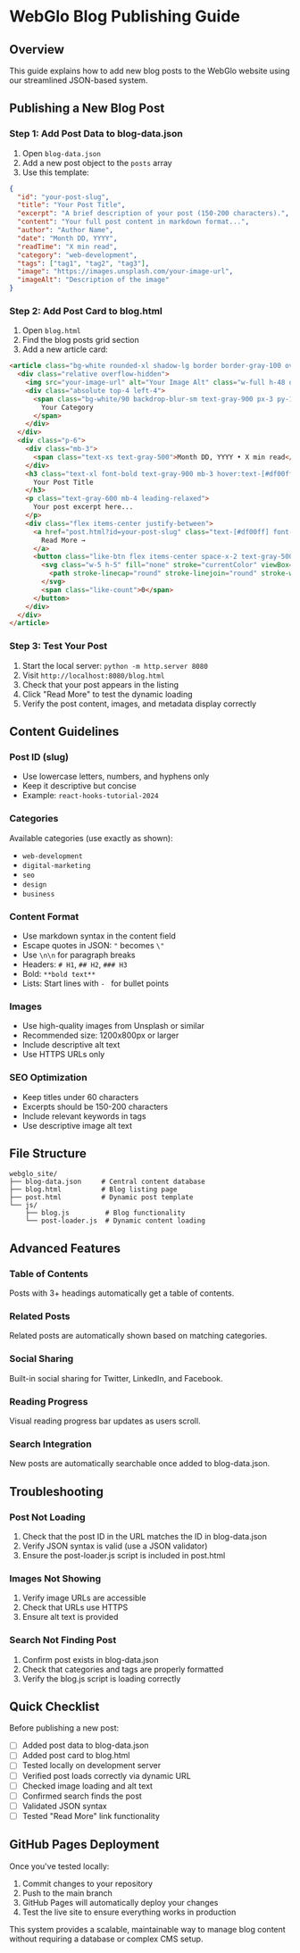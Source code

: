 # WebGlo Blog Publishing Guide

## Overview
This guide explains how to add new blog posts to the WebGlo website using our streamlined JSON-based system.

## Publishing a New Blog Post

### Step 1: Add Post Data to blog-data.json

1. Open `blog-data.json`
2. Add a new post object to the `posts` array
3. Use this template:

```json
{
  "id": "your-post-slug",
  "title": "Your Post Title",
  "excerpt": "A brief description of your post (150-200 characters).",
  "content": "Your full post content in markdown format...",
  "author": "Author Name",
  "date": "Month DD, YYYY",
  "readTime": "X min read",
  "category": "web-development",
  "tags": ["tag1", "tag2", "tag3"],
  "image": "https://images.unsplash.com/your-image-url",
  "imageAlt": "Description of the image"
}
```

### Step 2: Add Post Card to blog.html

1. Open `blog.html`
2. Find the blog posts grid section
3. Add a new article card:

```html
<article class="bg-white rounded-xl shadow-lg border border-gray-100 overflow-hidden hover:shadow-xl transition-all duration-300 blog-post-card" data-category="your-category" data-tags="tag1,tag2,tag3">
  <div class="relative overflow-hidden">
    <img src="your-image-url" alt="Your Image Alt" class="w-full h-48 object-cover hover:scale-105 transition-transform duration-300">
    <div class="absolute top-4 left-4">
      <span class="bg-white/90 backdrop-blur-sm text-gray-900 px-3 py-1 rounded-full text-xs font-semibold">
        Your Category
      </span>
    </div>
  </div>
  <div class="p-6">
    <div class="mb-3">
      <span class="text-xs text-gray-500">Month DD, YYYY • X min read</span>
    </div>
    <h3 class="text-xl font-bold text-gray-900 mb-3 hover:text-[#df00ff] transition-colors">
      Your Post Title
    </h3>
    <p class="text-gray-600 mb-4 leading-relaxed">
      Your post excerpt here...
    </p>
    <div class="flex items-center justify-between">
      <a href="post.html?id=your-post-slug" class="text-[#df00ff] font-semibold hover:text-[#0cead9] transition-colors">
        Read More →
      </a>
      <button class="like-btn flex items-center space-x-2 text-gray-500 hover:text-red-500 transition-colors" data-post-id="your-post-slug">
        <svg class="w-5 h-5" fill="none" stroke="currentColor" viewBox="0 0 24 24">
          <path stroke-linecap="round" stroke-linejoin="round" stroke-width="2" d="M4.318 6.318a4.5 4.5 0 000 6.364L12 20.364l7.682-7.682a4.5 4.5 0 00-6.364-6.364L12 7.682l-1.318-1.364a4.5 4.5 0 00-6.364 0z"></path>
        </svg>
        <span class="like-count">0</span>
      </button>
    </div>
  </div>
</article>
```

### Step 3: Test Your Post

1. Start the local server: `python -m http.server 8080`
2. Visit `http://localhost:8080/blog.html`
3. Check that your post appears in the listing
4. Click "Read More" to test the dynamic loading
5. Verify the post content, images, and metadata display correctly

## Content Guidelines

### Post ID (slug)
- Use lowercase letters, numbers, and hyphens only
- Keep it descriptive but concise
- Example: `react-hooks-tutorial-2024`

### Categories
Available categories (use exactly as shown):
- `web-development`
- `digital-marketing` 
- `seo`
- `design`
- `business`

### Content Format
- Use markdown syntax in the content field
- Escape quotes in JSON: `"` becomes `\"`
- Use `\n\n` for paragraph breaks
- Headers: `# H1`, `## H2`, `### H3`
- Bold: `**bold text**`
- Lists: Start lines with `- ` for bullet points

### Images
- Use high-quality images from Unsplash or similar
- Recommended size: 1200x800px or larger
- Include descriptive alt text
- Use HTTPS URLs only

### SEO Optimization
- Keep titles under 60 characters
- Excerpts should be 150-200 characters
- Include relevant keywords in tags
- Use descriptive image alt text

## File Structure
```
webglo_site/
├── blog-data.json     # Central content database
├── blog.html          # Blog listing page
├── post.html          # Dynamic post template
└── js/
    ├── blog.js         # Blog functionality
    └── post-loader.js  # Dynamic content loading
```

## Advanced Features

### Table of Contents
Posts with 3+ headings automatically get a table of contents.

### Related Posts
Related posts are automatically shown based on matching categories.

### Social Sharing
Built-in social sharing for Twitter, LinkedIn, and Facebook.

### Reading Progress
Visual reading progress bar updates as users scroll.

### Search Integration
New posts are automatically searchable once added to blog-data.json.

## Troubleshooting

### Post Not Loading
1. Check that the post ID in the URL matches the ID in blog-data.json
2. Verify JSON syntax is valid (use a JSON validator)
3. Ensure the post-loader.js script is included in post.html

### Images Not Showing
1. Verify image URLs are accessible
2. Check that URLs use HTTPS
3. Ensure alt text is provided

### Search Not Finding Post
1. Confirm post exists in blog-data.json
2. Check that categories and tags are properly formatted
3. Verify the blog.js script is loading correctly

## Quick Checklist

Before publishing a new post:
- [ ] Added post data to blog-data.json
- [ ] Added post card to blog.html  
- [ ] Tested locally on development server
- [ ] Verified post loads correctly via dynamic URL
- [ ] Checked image loading and alt text
- [ ] Confirmed search finds the post
- [ ] Validated JSON syntax
- [ ] Tested "Read More" link functionality

## GitHub Pages Deployment

Once you've tested locally:
1. Commit changes to your repository
2. Push to the main branch
3. GitHub Pages will automatically deploy your changes
4. Test the live site to ensure everything works in production

This system provides a scalable, maintainable way to manage blog content without requiring a database or complex CMS setup.
